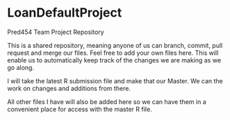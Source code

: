 # LoanDefaultProject
Pred454 Team Project Repository

This is a shared repository, meaning anyone of us can branch, commit, pull request and merge our files.  Feel free to add your own files here. This will enable us to automatically keep track of the changes we are making as we go along.

I will take the latest R submission file and make that our Master.  We can the work on changes and additions from there.

All other files I have will also be added here so we can have them in a convenient place for access with the master R file. 
